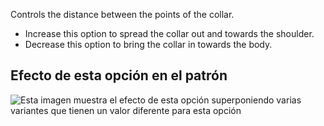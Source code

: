 Controls the distance between the points of the collar.

- Increase this option to spread the collar out and towards the shoulder.
- Decrease this option to bring the collar in towards the body.

## Efecto de esta opción en el patrón

![Esta imagen muestra el efecto de esta opción superponiendo varias variantes que tienen un valor diferente para esta opción](carlita_collarspread_sample.svg "Efecto de esta opción en el patrón")
